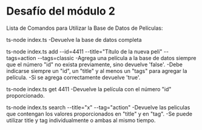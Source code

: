 # Desafío del módulo 2

Lista de Comandos para Utilizar la Base de Datos de Películas:

ts-node index.ts
    -Devuelve la base de datos completa

ts-node index.ts add --id=4411 --title="Título de la nueva peli" --tags=action --tags=classic
    -Agrega una película a la base de datos siempre que el número "id" no exista previamente, sino devuelve 'false'.
    -Debe indicarse siempre un "id", un "title" y al menos un "tags" para agregar la película.
    -Si se agrega correctamente devuelve 'true'.

ts-node index.ts get 4411
    -Devuelve la película con el número "id" proporcionado.

ts-node index.ts search --title="x" --tag="action"
    -Devuelve las peliculas que contengan los valores proporcionados en "title" y en "tag".
    -Se puede utilizar title y tag individualmente o ambas al mismo tiempo.

